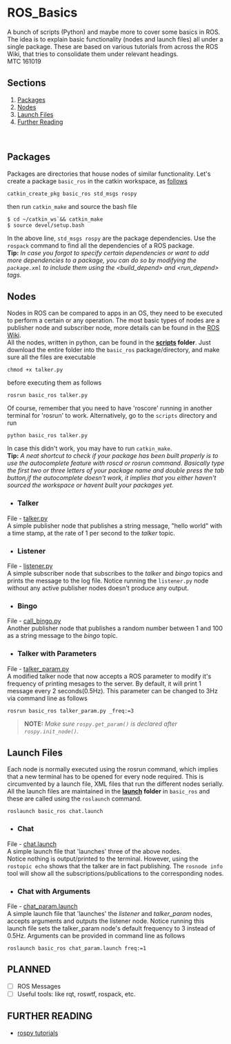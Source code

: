 # ROS_Basics
A  bunch of scripts (Python) and maybe more to cover some basics in ROS.
The idea is to explain basic functionality (nodes and launch files) all under a single package. These are based on various tutorials from across the ROS Wiki, that tries to consolidate them under relevant headings.
<br> MTC 161019


## Sections
1. [Packages](#packages)
2. [Nodes](#nodes)
3. [Launch Files](#launch-files)
4. [Further Reading](#further-reading)
<br>

## Packages
Packages are directories that house nodes of similar functionality. Let's create a package `basic_ros` in the catkin workspace, as [follows](http://wiki.ros.org/ROS/Tutorials/CreatingPackage)
```
catkin_create_pkg basic_ros std_msgs rospy
```
then run `catkin_make` and source the bash file 
```
$ cd ~/catkin_ws`&& catkin_make
$ source devel/setup.bash
```
In the above line, `std_msgs rospy` are the package dependencies. Use the `rospack` command to find all the dependencies of a ROS package. <br>
**Tip:** 
*In case you forgot to specify certain dependencies or want to add more dependencies to a package, you can do so by modifying the `package.xml` to include them using the <build_depend> and <run_depend> tags.*

## Nodes
Nodes in ROS can be compared to apps in an OS, they need to be executed to perform a certain or any operation. The most basic types of nodes are a publisher node and subscriber node, more details can be found in the [ROS Wiki](http://wiki.ros.org/ROS/Tutorials/WritingPublisherSubscriber%28python%29). 
<br>All the nodes, written in python, can be found in the **[scripts](https://github.com/mtc-20/ROS_Basics/tree/master/scripts)  folder**. Just download the entire folder into the `basic_ros` package/directory, and make sure all the files are executable
```
chmod +x talker.py
```
before executing them as follows
```
rosrun basic_ros talker.py
```
Of course, remember that you need to have 'roscore' running in another terminal for 'rosrun' to work. Alternatively, go to the `scripts` directory and run 
```
python basic_ros talker.py
```
In case this didn't work, you may have to run `catkin_make`. 
<br>
**Tip:**
*A neat shortcut to check if your package has been built properly is to use the autocomplete feature with roscd or rosrun command. Basically type the first two or three letters of your package name and double press the tab button,if the autocomplete doesn't work, it implies that you either haven't sourced the workspace or havent built your packages yet.*
- ### Talker
File - [talker.py](https://github.com/mtc-20/ROS_Basics/blob/master/scripts/talker.py) <br>
A simple publisher node that publishes a string message, "hello world" with a time stamp, at the rate of 1 per second to the *talker* topic.

- ### Listener
File - [listener.py](https://github.com/mtc-20/ROS_Basics/blob/master/scripts/listener.py) <br>
A simple subscriber node that subscribes to the *talker* and *bingo* topics and prints the message to the log file. Notice running the `listener.py` node without any active publisher nodes doesn't produce any output.

- ### Bingo
File - [call_bingo.py](https://github.com/mtc-20/ROS_Basics/blob/master/scripts/call_bingo.py) <br>
Another publisher node that publishes a random number between 1 and 100 as a string message to the *bingo* topic.

- ### Talker with Parameters
File - [talker_param.py](https://github.com/mtc-20/ROS_Basics/blob/master/scripts/talker_param.py) <br>
A modified talker node that now accepts a ROS parameter to modify it's frequency of printing mesages to the server. By default, it will print 1 message every 2 seconds(0.5Hz). This parameter can be changed to 3Hz via command line as follows
```
rosrun basic_ros talker_param.py _freq:=3
```
> **NOTE:** *Make sure `rospy.get_param()` is declared after `rospy.init_node()`.*
## Launch Files
Each node is normally executed using the rosrun command, which implies that a new terminal has to be opened for every node required. This is circumvented by a launch file, XML files that run the different nodes serially.
<br> All the launch files are maintained in the **[launch](https://github.com/mtc-20/ROS_Basics/tree/master/launch) folder** in `basic_ros` and these are called using the `roslaunch` command.
```
roslaunch basic_ros chat.launch
```
- ### Chat
File - [chat.launch](https://github.com/mtc-20/ROS_Basics/blob/master/launch/chat.launch) <br>
A simple launch file that 'launches' three of the above nodes. <br>Notice nothing is output/printed to the terminal. However, using the `rostopic echo` shows that the talker are in fact publishing. The `rosnode info` tool will show all the subscriptions/publications to the corresponding nodes.


- ### Chat with Arguments
File - [chat_param.launch](https://github.com/mtc-20/ROS_Basics/blob/master/launch/chat_param.launch) <br>
A simple launch file that 'launches' the *listener* and *talker_param* nodes, accepts arguments and outputs the listener node. Notice running this launch file sets the talker_param node's default frequency to 3 instead of 0.5Hz. Arguments can be provided in command line as follows

```
roslaunch basic_ros chat_param.launch freq:=1
```
## PLANNED
- [ ] ROS Messages
- [ ] Useful tools: like rqt, roswtf, rospack, etc. 
## FURTHER READING
- [rospy tutorials](http://wiki.ros.org/rospy_tutorials) 
